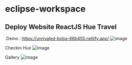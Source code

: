 # eclipse-workspace

## Deploy Website ReactJS Hue Travel
.Demo : https://unrivaled-boba-66b455.netlify.app/
![image](https://user-images.githubusercontent.com/52524133/183235583-8ea45a83-084a-42d5-a56b-9fae8c7d6072.png)

Checkin Hue
![image](https://user-images.githubusercontent.com/52524133/183235668-6d6c3aad-be4e-439f-9355-cb34d2643ad8.png)

Gallery
![image](https://user-images.githubusercontent.com/52524133/183235717-4edab21e-9e4c-4f30-9838-7bad2019ef60.png)
